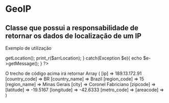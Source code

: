GeoIP
=====================

Classe que possui a responsabilidade de retornar os dados de localização de um IP
----

Exemplo de utilização

<?php

    try{
    
        $geoIP = new GeoIP();
        $arrLocation = $geoIP->getLocation();
        print_r($arrLocation);
        }
    catch(Exception $e){
        echo $e->getMessage();
    }
?>
    
O trecho de código acima irá retornar
Array
(
    [ip] => 189.13.172.91
    [country_code] => BR
    [country_name] => Brazil
    [region_code] => 15
    [region_name] => Minas Gerais
    [city] => Coronel Fabriciano
    [zipcode] => 
    [latitude] => -19.5167
    [longitude] => -42.6333
    [metro_code] => 
    [areacode] => 
)
